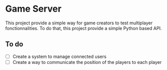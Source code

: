 # Game Server

This project provide a simple way for game creators to test multiplayer fonctionnalities. To do that, this project provide a simple Python based API.

## To do

- [ ] Create a system to manage connected users
- [ ] Create a way to communicate the position of the players to each player
